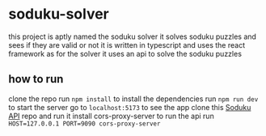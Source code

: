 # soduku-solver

this project is aptly named the soduku solver it solves soduku puzzles and sees if they are valid or not
it is written in typescript and uses the react framework
as for the solver it uses an api to solve the soduku puzzles

## how to run
clone the repo
run `npm install` to install the dependencies
run `npm run dev` to start the server
go to `localhost:5173` to see the app
clone this [Soduku API](https://github.com/navshaikh/sudoku-api) repo and run it
install cors-proxy-server to run the api
run `HOST=127.0.0.1 PORT=9090 cors-proxy-server`
